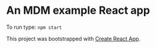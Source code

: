 # An MDM example React app

To run type: `npm start`

This project was bootstrapped with [Create React App](https://github.com/facebook/create-react-app).
